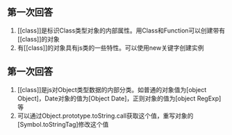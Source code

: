 ## 第一次回答
1. \[[class]]是标识Class类型对象的内部属性。用Class和Function可以创建带有\[[class]]的对象
2. 有\[[class]]的对象具有js类的一些特性。可以使用new关键字创建实例

## 第一次回答
1. \[[class]]是js对Object类型数据的内部分类。如普通的对象值为[object Object]，Date对象的值为[Object Date]，正则对象的值为[object RegExp]等
2. 可以通过Object.prototype.toString.call获取这个值，重写对象的[Symbol.toStringTag]修改这个值